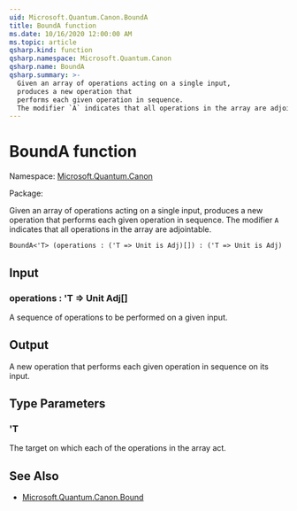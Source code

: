 ```yaml
---
uid: Microsoft.Quantum.Canon.BoundA
title: BoundA function
ms.date: 10/16/2020 12:00:00 AM
ms.topic: article
qsharp.kind: function
qsharp.namespace: Microsoft.Quantum.Canon
qsharp.name: BoundA
qsharp.summary: >-
  Given an array of operations acting on a single input,
  produces a new operation that
  performs each given operation in sequence.
  The modifier `A` indicates that all operations in the array are adjointable.
---
```


# BoundA function

Namespace: [Microsoft.Quantum.Canon](xref:Microsoft.Quantum.Canon)

Package: [](https://nuget.org/packages/)


Given an array of operations acting on a single input,produces a new operation thatperforms each given operation in sequence.The modifier `A` indicates that all operations in the array are adjointable.

```Q#
BoundA<'T> (operations : ('T => Unit is Adj)[]) : ('T => Unit is Adj)
```


## Input

### operations : 'T => Unit Adj[]

A sequence of operations to be performed on a given input.



## Output

A new operation that performs each given operation in sequenceon its input.

## Type Parameters

### 'T

The target on which each of the operations in the array act.



## See Also

- [Microsoft.Quantum.Canon.Bound](xref:Microsoft.Quantum.Canon.Bound)